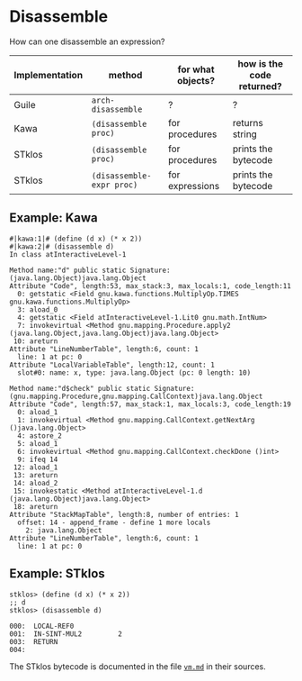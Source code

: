 # Disassemble

How can one disassemble an expression?

| Implementation | method | for what objects? | how is the code returned? |
| -------------- | ------ | ----------------- | ------------------------- |
| Guile  | `arch-disassemble` | ? | ? |
| Kawa   | `(disassemble proc)` | for procedures | returns string |
| STklos | `(disassemble proc)` | for procedures | prints the bytecode |
| STklos | `(disassemble-expr proc)` | for expressions | prints the bytecode |

## Example: Kawa

```
#|kawa:1|# (define (d x) (* x 2))
#|kawa:2|# (disassemble d)
In class atInteractiveLevel-1

Method name:"d" public static Signature: (java.lang.Object)java.lang.Object
Attribute "Code", length:53, max_stack:3, max_locals:1, code_length:11
  0: getstatic <Field gnu.kawa.functions.MultiplyOp.TIMES gnu.kawa.functions.MultiplyOp>
  3: aload_0
  4: getstatic <Field atInteractiveLevel-1.Lit0 gnu.math.IntNum>
  7: invokevirtual <Method gnu.mapping.Procedure.apply2 (java.lang.Object,java.lang.Object)java.lang.Object>
 10: areturn
Attribute "LineNumberTable", length:6, count: 1
  line: 1 at pc: 0
Attribute "LocalVariableTable", length:12, count: 1
  slot#0: name: x, type: java.lang.Object (pc: 0 length: 10)

Method name:"d$check" public static Signature: (gnu.mapping.Procedure,gnu.mapping.CallContext)java.lang.Object
Attribute "Code", length:57, max_stack:1, max_locals:3, code_length:19
  0: aload_1
  1: invokevirtual <Method gnu.mapping.CallContext.getNextArg ()java.lang.Object>
  4: astore_2
  5: aload_1
  6: invokevirtual <Method gnu.mapping.CallContext.checkDone ()int>
  9: ifeq 14
 12: aload_1
 13: areturn
 14: aload_2
 15: invokestatic <Method atInteractiveLevel-1.d (java.lang.Object)java.lang.Object>
 18: areturn
Attribute "StackMapTable", length:8, number of entries: 1
  offset: 14 - append_frame - define 1 more locals
    2: java.lang.Object
Attribute "LineNumberTable", length:6, count: 1
  line: 1 at pc: 0
```

## Example: STklos

```
stklos> (define (d x) (* x 2))
;; d
stklos> (disassemble d)

000:  LOCAL-REF0          
001:  IN-SINT-MUL2         2
003:  RETURN              
004:
```

The STklos bytecode is documented in the file [`vm.md`](https://github.com/egallesio/STklos/blob/master/doc/vm/vm.adoc) in their sources.
